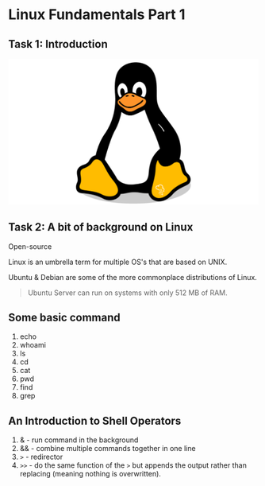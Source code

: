 # Linux Fundamentals Part 1

## Task 1: Introduction

![alt text](image.png)

## Task 2: A bit of background on Linux

Open-source

Linux is an umbrella term for multiple OS's that are based on UNIX.

Ubuntu & Debian are some of the more commonplace distributions of Linux.

> Ubuntu Server can run on systems with only 512 MB of RAM.

## Some basic command

1. echo
2. whoami
3. ls
4. cd
5. cat
6. pwd
7. find
8. grep

## An Introduction to Shell Operators

1. & - run command in the background
2. && - combine multiple commands together in one line 
3. `>` - redirector
4. `>>` - do the same function of the `>` but appends the output rather than replacing (meaning nothing is overwritten).